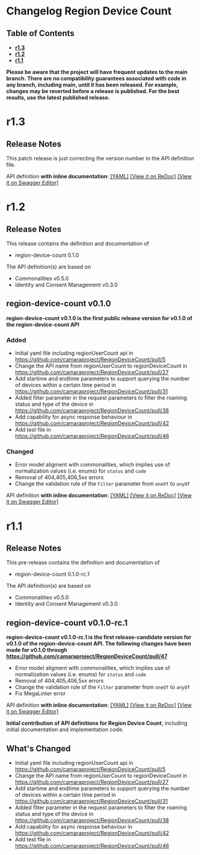 # Changelog Region Device Count

## Table of Contents
- **[r1.3](#r13)**
- **[r1.2](#r12)**
- **[r1.1](#r11)**

**Please be aware that the project will have frequent updates to the main branch. There are no compatibility guarantees associated with code in any branch, including main, until it has been released. For example, changes may be reverted before a release is published. For the best results, use the latest published release.**


# r1.3

## Release Notes

This patch release is just correcting the version number in the API definition file.


 API definition **with inline documentation**:
[[YAML]](https://github.com/camaraproject/RegionDeviceCount/blob/r1.3/code/API_definitions/region-device-count.yaml)
[[View it on ReDoc]](https://redocly.github.io/redoc/?url=https://raw.githubusercontent.com/camaraproject/RegionDeviceCount/r1.3/code/API_definitions/region-device-count.yaml&nocors)
[[View it on Swagger Editor]](https://editor.swagger.io/?url=https://raw.githubusercontent.com/camaraproject/RegionDeviceCount/r1.3/code/API_definitions/region-device-count.yaml)

# r1.2

## Release Notes

This release contains the definition and documentation of
* region-device-count 0.1.0

The API definition(s) are based on
* Commonalities v0.5.0
* Identity and Consent Management v0.3.0

## region-device-count v0.1.0

**region-device-count v0.1.0 is the first public release version for v0.1.0 of the region-device-count API**

### Added
* Initial yaml file including regionUserCount api in https://github.com/camaraproject/RegionDeviceCount/pull/5
* Change the API name from regionUserCount to regionDeviceCount in https://github.com/camaraproject/RegionDeviceCount/pull/27
* Add startime and endtime parameters to support querying the number of devices within a certain time period in https://github.com/camaraproject/RegionDeviceCount/pull/31
* Added filter parameter in the request parameters to filter the roaming status and type of the device in https://github.com/camaraproject/RegionDeviceCount/pull/38
* Add capability for async response behaviour in https://github.com/camaraproject/RegionDeviceCount/pull/42
* Add test file in https://github.com/camaraproject/RegionDeviceCount/pull/46

### Changed
* Error model aligment with commonalities, which implies use of normalization values (i.e. enums) for `status` and `code`
* Removal of 404,405,406,5xx errors
* Change the validation rule of the `Filter` parameter from `oneOf` to `anyOf`


 API definition **with inline documentation**:
[[YAML]](https://github.com/camaraproject/RegionDeviceCount/blob/r1.2/code/API_definitions/region-device-count.yaml)
[[View it on ReDoc]](https://redocly.github.io/redoc/?url=https://raw.githubusercontent.com/camaraproject/RegionDeviceCount/r1.2/code/API_definitions/region-device-count.yaml&nocors)
[[View it on Swagger Editor]](https://editor.swagger.io/?url=https://raw.githubusercontent.com/camaraproject/RegionDeviceCount/r1.2/code/API_definitions/region-device-count.yaml)

# r1.1
## Release Notes

This pre-release contains the definition and documentation of
* region-device-count 0.1.0-rc.1

The API definition(s) are based on
* Commonalities v0.5.0
* Identity and Consent Management v0.3.0


## region-device-count v0.1.0-rc.1

**region-device-count v0.1.0-rc.1 is the first release-candidate version for v0.1.0 of the region-device-count API. The following changes have been made for v0.1.0 through https://github.com/camaraproject/RegionDeviceCount/pull/47**

  * Error model aligment with commonalities, which implies use of normalization values (i.e. enums) for `status` and `code`
  * Removal of 404,405,406,5xx errors
  * Change the validation rule of the `Filter` parameter from `oneOf` to `anyOf`
  * Fix MegaLinter error

 API definition **with inline documentation**:
[[YAML]](https://github.com/camaraproject/RegionDeviceCount/blob/r1.1/code/API_definitions/region-device-count.yaml)
[[View it on ReDoc]](https://redocly.github.io/redoc/?url=https://raw.githubusercontent.com/camaraproject/RegionDeviceCount/r1.1/code/API_definitions/region-device-count.yaml&nocors)
[[View it on Swagger Editor]](https://editor.swagger.io/?url=https://raw.githubusercontent.com/camaraproject/RegionDeviceCount/r1.1/code/API_definitions/region-device-count.yaml)

**Initial contribution of API definitions for Region Device Count**, including initial documentation and implementation code.

## What's Changed
* Initial yaml file including regionUserCount api in https://github.com/camaraproject/RegionDeviceCount/pull/5
* Change the API name from regionUserCount to regionDeviceCount in https://github.com/camaraproject/RegionDeviceCount/pull/27
* Add startime and endtime parameters to support querying the number of devices within a certain time period in https://github.com/camaraproject/RegionDeviceCount/pull/31
* Added filter parameter in the request parameters to filter the roaming status and type of the device in https://github.com/camaraproject/RegionDeviceCount/pull/38
* Add capability for async response behaviour in https://github.com/camaraproject/RegionDeviceCount/pull/42
* Add test file in https://github.com/camaraproject/RegionDeviceCount/pull/46


